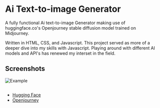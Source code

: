 
# Ai Text-to-image Generator

A fully functional Ai text-to-image Generator making use of huggingface.co's Openjourney stable diffusion model trained on Midjourney.

Written in HTML, CSS, and Javascript. This project served as more of a deeper dive into my skills with Javascript. Playing around with different AI models and API's has renewed my interset in the field.


## Screenshots 


![Example](https://i.imgur.com/D2K3kfv.png)


## 

 - [Hugging Face](https://huggingface.co/)
 - [Openjourney](https://huggingface.co/prompthero/openjourney)


